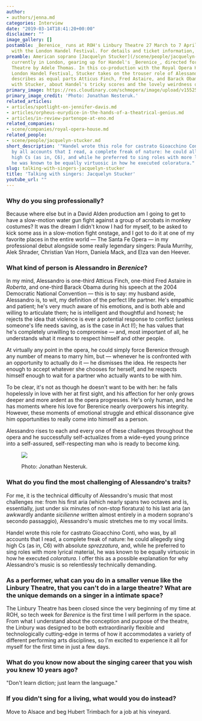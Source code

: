 ```yaml
---
author:
- authors/jenna.md
categories: Interview
date: "2019-03-14T18:41:20+00:00"
disclaimer: ""
image_gallery: []
postamble: _Berenice_ runs at ROH's Linbury Theatre 27 March to 7 April in a co-production
  with the London Handel Festival. For details and ticket information, [click here](https://www.roh.org.uk/productions/berenice-by-adele-thomas).
preamble: American soprano [Jacquelyn Stucker](/scene/people/jacquelyn-stucker/) is
  currently in London, gearing up for Handel's _Berenice_, directed for the Linbury
  Theatre by Adele Thomas. In this co-production with the Royal Opera House and the
  London Handel Festival, Stucker takes on the trouser role of Alessandro, whom she
  describes as equal parts Atticus Finch, Fred Astaire, and Barack Obama. We chat
  with Stucker, about Handel's tricky scores and the lovely weirdness of her job.
primary_image: https://res.cloudinary.com/schmopera/image/upload/v1552588824/media/2019/03/sqJacquelynStuckerJonathanNesteruk.jpg
primary_image_credit: 'Photo: Jonathan Nesteruk.'
related_articles:
- articles/spotlight-on-jennifer-davis.md
- articles/orpheus-eurydice-in-the-hands-of-a-theatrical-genius.md
- articles/in-review-partenope-at-eno.md
related_companies:
- scene/companies/royal-opera-house.md
related_people:
- scene/people/jacquelyn-stucker.md
short_description: '"Handel wrote this role for castrato Gioacchino Conti, who was,
  by all accounts that I read, a complete freak of nature: he could allegedly sing
  high Cs (as in, C6), and while he preferred to sing roles with more lyrical material,
  he was known to be equally virtuosic in how he executed coloratura."'
slug: talking-with-singers-jacquelyn-stucker
title: 'Talking with singers: Jacquelyn Stucker'
youtube_url: ""
---
```

### Why do you sing professionally?

Because where else but in a David Alden production am I going to get to have a slow-motion water gun fight against a group of acrobats in monkey costumes? It was the dream I didn't know I had for myself, to be asked to kick some ass in a slow-motion fight onstage, and I got to do it at one of my favorite places in the entire world — The Santa Fe Opera — in my professional debut alongside some really legendary singers: Paula Murrihy, Alek Shrader, Christian Van Horn, Daniela Mack, and Elza van den Heever.

### What kind of person is Alessandro in _Berenice_?

In my mind, Alessandro is one-third Atticus Finch, one-third Fred Astaire in _Roberta_, and one-third Barack Obama during his speech at the 2004 Democratic National Convention — this is to say: my husband aside, Alessandro is, to wit, my definition of the perfect life partner. He's empathic and patient; he's very much aware of his emotions, and is both able and willing to articulate them; he is intelligent and thoughtful and honest; he rejects the idea that violence is ever a potential response to conflict (unless someone's life needs saving, as is the case in Act I!); he has values that he's completely unwilling to compromise — and, most important of all, he understands what it means to respect himself and other people.

At virtually any point in the opera, he could simply force Berenice through any number of means to marry him, but — whenever he is confronted with an opportunity to actually do it — he dismisses the idea. He respects her enough to accept whatever she chooses for herself, and he respects himself enough to wait for a partner who actually wants to be with him.

To be clear, it's not as though he doesn't want to be with her: he falls hopelessly in love with her at first sight, and his affection for her only grows deeper and more ardent as the opera progresses. He's only human, and he has moments where his love for Berenice nearly overpowers his integrity. However, these moments of emotional struggle and ethical dissonance give him opportunities to really come into himself as a person.

Alessandro rises to each and every one of these challenges throughout the opera and he successfully self-actualizes from a wide-eyed young prince into a self-assured, self-respecting man who is ready to become king.

<figure data-type="image">

![](https://res.cloudinary.com/schmopera/image/upload/v1552605268/media/2019/03/JacquelynStuckerJonathanNesteruk.jpg)

<figcaption>Photo: Jonathan Nesteruk.</figcaption>  
</figure>

### What do you find the most challenging of Alessandro's traits?

For me, it is the technical difficulty of Alessandro's music that most challenges me: from his first aria (which nearly spans two octaves and is, essentially, just under six minutes of non-stop fioratura) to his last aria (an awkwardly andante _sicilienne_ written almost entirely in a modern soprano's secondo passaggio), Alessandro's music stretches me to my vocal limits.

Handel wrote this role for castrato Gioacchino Conti, who was, by all accounts that I read, a complete freak of nature: he could allegedly sing high Cs (as in, C6) with absolute _sprezzatura_, and, while he preferred to sing roles with more lyrical material, he was known to be equally virtuosic in how he executed _coloratura_. I offer this as a possible explanation for why Alessandro's music is so relentlessly technically demanding.

### As a performer, what can you do in a smaller venue like the Linbury Theatre, that you can't do in a large theatre? What are the unique demands on a singer in a intimate space?

The Linbury Theatre has been closed since the very beginning of my time at ROH, so tech week for _Berenice_ is the first time I will perform in the space. From what I understand about the conception and purpose of the theatre, the Linbury was designed to be both extraordinarily flexible and technologically cutting-edge in terms of how it accommodates a variety of different performing arts disciplines, so I'm excited to experience it all for myself for the first time in just a few days.

### What do you know now about the singing career that you wish you knew 10 years ago?

"Don't learn diction; just learn the language."

### If you didn't sing for a living, what would you do instead?

Move to Alsace and beg Hubert Trimbach for a job at his vineyard.